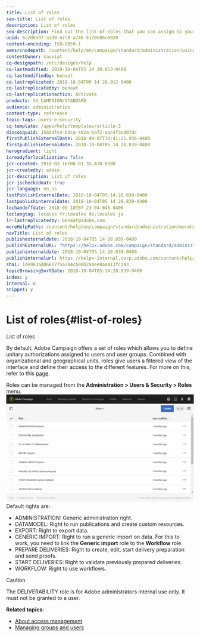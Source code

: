 ```yaml
---
title: List of roles
seo-title: List of roles
description: List of roles
seo-description: Find out the list of roles that you can assign to your users.
uuid: 6c2d8a97-a1d0-47c8-a746-5170e86c6920
content-encoding: ISO-8859-1
aemsrcnodepath: /content/help/en/campaign/standard/administration/using/list-of-roles
contentOwner: sauviat
cq-designpath: /etc/designs/help
cq-lastmodified: 2018-10-04T05 14 28.853-0400
cq-lastmodifiedby: beneat
cq-lastreplicated: 2018-10-04T05 14 28.912-0400
cq-lastreplicatedby: beneat
cq-lastreplicationaction: Activate
products: SG_CAMPAIGN/STANDARD
audience: administration
content-type: reference
topic-tags: users-e-security
cq-template: /apps/help/templates/article-3
discoiquuid: 35804fc4-b3ca-492a-baf2-aac4f3e4b7dc
firstPublishExternalDate: 2018-09-07T14:41:21.936-0400
firstpublishinternaldate: 2018-10-04T05 14 28.839-0400
herogradient: light
isreadyforlocalization: false
jcr-created: 2018-02-16T08 01 35.478-0500
jcr-createdby: admin
jcr-description: List of roles
jcr-ischeckedout: true
jcr-language: en_us
lastPublishExternalDate: 2018-10-04T05:14:28.839-0400
lastpublishinternaldate: 2018-10-04T05 14 28.839-0400
lochandoffdate: 2018-09-10T07 23 04.045-0400
loclangtag: locales fr;locales de;locales ja
lr-lastreplicatedby: beneat@adobe.com
moreHelpPaths: /content/help/en/campaign/standard/administration/morehelp/users-e-security;/content/help/en/campaign/standard/administration/morehelp/users-e-security
navTitle: List of roles
publishexternaldate: 2018-10-04T05 14 28.839-0400
publishExternalURL: "https://helpx.adobe.com/campaign/standard/administration/using/list-of-roles.html"
publishinternaldate: 2018-10-04T05 14 28.839-0400
publishinternalurl: https //helpx-internal.corp.adobe.com/content/help/en/campaign/standard/administration/using/list-of-roles.html
sha1: 1de963ad8662775a284cb08b2a4ee8aa413fc343
topicBrowsingSortDate: 2018-10-04T05:14:28.839-0400
index: y
internal: n
snippet: y
---
```


# List of roles{#list-of-roles}

List of roles

By default, Adobe Campaign offers a set of roles which allows you to define unitary authorizations assigned to users and user groups. Combined with organizational and geographical units, roles give users a filtered view of the interface and define their access to the different features. For more on this, refer to this [page](https://docs.campaign.adobe.com/doc/standard/en/Technotes/AdobeCampaign-ACSRights.pdf).

Roles can be managed from the **Administration > Users & Security > Roles** menu.
[ ![](assets/user_management_3.png)](https://docs.campaign.adobe.com/doc/standard/en/Technotes/AdobeCampaign-ACSRights.pdf)Default rights are:

* ADMINISTRATION: Generic administration right.
* DATAMODEL: Right to run publications and create custom resources.
* EXPORT: Right to export data.
* GENERIC IMPORT: Right to run a generic import on data. For this to work, you need to link the **Generic import** role to the **Workflow** role.
* PREPARE DELIVERIES: Right to create, edit, start delivery preparation and send proofs.
* START DELIVERIES: Right to validate previously prepared deliveries.
* WORKFLOW: Right to use workflows.

>[!CAUTION]
>
>The DELIVERABILITY role is for Adobe administrators internal use only. It must not be granted to a user.

**Related topics:**

* [About access management](../../administration/using/about-access-management.md)
* [Managing groups and users](../../administration/using/managing-groups-and-users.md)

